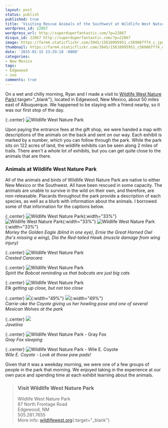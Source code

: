 ```yaml
---
layout: post
status: publish
published: true
title: 'Visiting Rescue Animals of the Southwest at Wildlife West Nature Park'
wordpress_id: 22867
wordpress_url: http://superduperfantastic.com/?p=22867
disqus_id: 22867 http://superduperfantastic.com/?p=22867
image: https://farm4.staticflickr.com/3945/15610995951_c56986fff4_c.jpg
thumbnail: https://farm4.staticflickr.com/3945/15610995951_c56986fff4_q.jpg
date: '2015-01-15 23:29:18 -0800'
categories:
- New Mexico
tags:
- Edgewood
- zoo
comments: true
---
```

On a wet and chilly morning, Ryan and I made a visit to [Wildlife West Nature Park](http://wildlifewest.org/ "Wildlife West Nature Park"){:target="_blank"}, located in Edgewood, New Mexico, about 50 miles east of Albuquerque. We happened to be staying with a friend nearby, so it was our first stop of the day.<!--more-->

{:.center}
![Wildlife West Nature Park](https://farm4.staticflickr.com/3948/15426990479_42fb3584e4_c.jpg)

Upon paying the entrance fees at the gift shop, we were handed a map with descriptions of the animals on the back and sent on our way. Each exhibit is marked by a number, which you can follow through the park. While the park sits on 122 acres of land, the wildlife exhibits can be seen along 2 miles of trails. There aren't a whole lot of exhibits, but you can get quite close to the animals that are there.

### Animals at Wildlife West Nature Park ###

All of the animals and birds of Wildlife West Nature Park are native to either New Mexico or the Southwest. All have been rescued in some capacity. The animals are unable to survive in the wild on their own, and therefore, are non-releasable. Placards throughout the park provide a description of each species, as well as a blurb with information about the animals. I borrowed some of that information for the captions below.

{:.center}
![Wildlife West Nature Park](https://farm4.staticflickr.com/3941/15613645815_c34d86649d.jpg){:width="33%"} ![Wildlife West Nature Park](https://farm4.staticflickr.com/3952/15428052390_36946602cd.jpg){:width="33%"} ![Wildlife West Nature Park](https://farm4.staticflickr.com/3953/14992894434_2dcfddc250.jpg){:width="33%"}  
_Morley the Golden Eagle (blind in one eye), Ernie the Great Horned Owl (he's missing a wing), Dia the Red-tailed Hawk (muscle damage from wing injury)_

{:.center}
![Wildlife West Nature Park](https://farm4.staticflickr.com/3956/15614479722_1f992177d3_c.jpg)  
_Crested Caracara_

{:.center}
![Wildlife West Nature Park](https://farm4.staticflickr.com/3936/14992897144_d251e87c50_c.jpg)  
_Spirit the Bobcat reminding us that bobcats are just big cats_

{:.center}
![Wildlife West Nature Park](https://farm6.staticflickr.com/5602/15610991601_ef03dbde99_c.jpg)  
_Elk getting up close, but not too close_

{:.center}
![](https://farm4.staticflickr.com/3949/15589989786_647a2dca73_z.jpg){:width="49%"} ![](https://farm4.staticflickr.com/3953/15427014319_d80c9c29d9_z.jpg){:width="49%"}  
_Carrie-oke the Coyote giving us her howling pose and one of several Mexican Wolves at the park_

{:.center}
![](https://farm6.staticflickr.com/5600/15610985331_18954f9a35_c.jpg)  
_Javelina_

{:.center}
![Wildlife West Nature Park - Gray Fox](https://farm4.staticflickr.com/3945/15610995951_c56986fff4_c.jpg)  
_Gray Fox sleeping_

{:.center}
![Wildlife West Nature Park - Wile E. Coyote](https://farm4.staticflickr.com/3944/15428085910_01b8fe07bb_c.jpg)  
_Wile E. Coyote - Look at those paw pads!_

Given that it was a weekday morning, we were one of a few groups of people in the park that morning. We enjoyed taking in the experience at our own pace and spending time at each exhibit learning about the animals.

>### Visit Wildlife West Nature Park ###
>
>Wildlife West Nature Park  
>87 North Frontage Road  
>Edgewood, NM  
>505.281.7655  
>More info: [wildlifewest.org](http://wildlifewest.org/){:target="_blank"}
